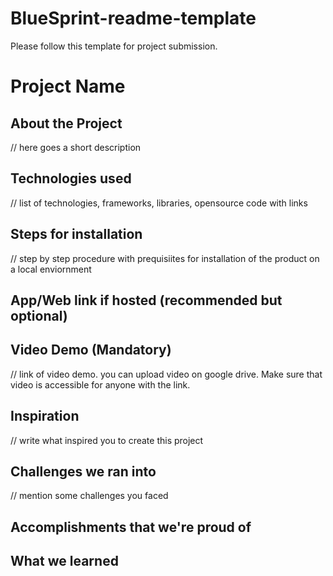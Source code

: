 # BlueSprint-readme-template
Please follow this template for project submission.

# Project Name

## About the Project
// here goes a short description

## Technologies used
// list of technologies, frameworks, libraries, opensource code with links

## Steps for installation
// step by step procedure with prequisiites for installation of the product 
on a local enviornment

## App/Web link if hosted (recommended but optional)

## Video Demo (Mandatory)
// link of video demo. you can upload video on google drive. Make sure that
video is accessible for anyone with the link.

## Inspiration 
// write what inspired you to create this project

## Challenges we ran into
// mention some challenges you faced

## Accomplishments that we're proud of

## What we learned
